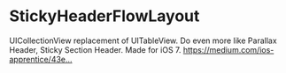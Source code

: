 # StickyHeaderFlowLayout
UICollectionView replacement of UITableView. Do even more like Parallax Header, Sticky Section Header. Made for iOS 7. https://medium.com/ios-apprentice/43e…
